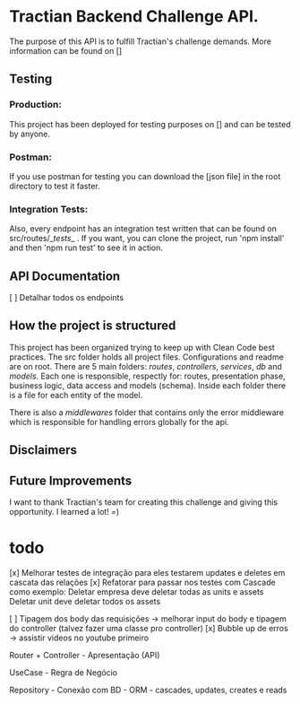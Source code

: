 # Tractian Backend Challenge API.

The purpose of this API is to fulfill Tractian's challenge demands. More information can be found on []

## Testing

### Production:

This project has been deployed for testing purposes on [] and can be tested by anyone.

### Postman:

If you use postman for testing you can download the [json file] in the root directory to test it faster.

### Integration Tests:

Also, every endpoint has an integration test written that can be found on src/routes/\__tests_\_ . If you want, you can clone the project, run 'npm install' and then 'npm run test' to see it in action.

## API Documentation

[ ] Detalhar todos os endpoints

## How the project is structured

This project has been organized trying to keep up with Clean Code best practices.
The src folder holds all project files. Configurations and readme are on root.
There are 5 main folders: _routes_, _controllers_, _services_, _db_ and _models_. Each one is responsible, respectly for: routes, presentation phase, business logic, data access and models (schema).
Inside each folder there is a file for each entity of the model.

There is also a _middlewares_ folder that contains only the error middleware which is responsible for handling errors globally for the api.

## Disclaimers

## Future Improvements

I want to thank Tractian's team for creating this challenge and giving this opportunity. I learned a lot! =)

# todo

[x] Melhorar testes de integração para eles testarem updates e deletes em cascata das relações
[x] Refatorar para passar nos testes com Cascade como exemplo:
Deletar empresa deve deletar todas as units e assets
Deletar unit deve deletar todos os assets

[ ] Tipagem dos body das requisições -> melhorar input do body e tipagem do controller (talvez fazer uma classe pro controller)
[x] Bubble up de erros -> assistir videos no youtube primeiro

Router + Controller - Apresentação (API)

UseCase - Regra de Negócio

Repository - Conexão com BD - ORM - cascades, updates, creates e reads
